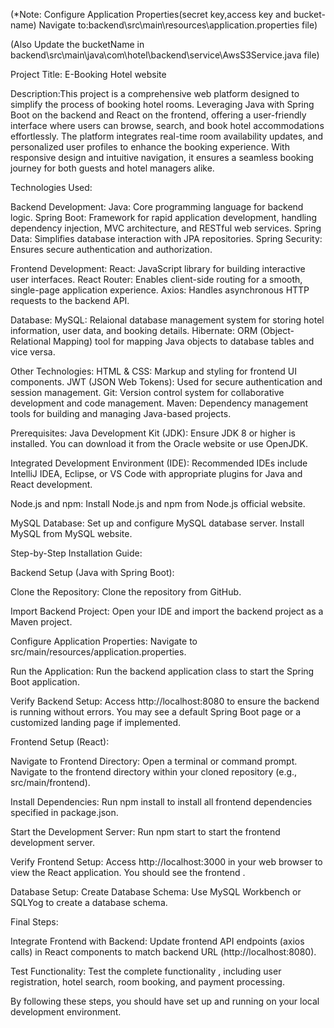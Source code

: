 (*Note: Configure Application Properties(secret key,access key and bucket-name) Navigate to:backend\src\main\resources\application.properties file)

(Also Update the bucketName in backend\src\main\java\com\hotel\backend\service\AwsS3Service.java file)

Project Title: E-Booking Hotel website

Description:This project is a comprehensive web platform designed to simplify the process of booking hotel rooms. Leveraging Java with Spring Boot on the backend and React on the frontend, offering a user-friendly interface where users can browse, search, and book hotel accommodations effortlessly. The platform integrates real-time room availability updates, and personalized user profiles to enhance the booking experience. With responsive design and intuitive navigation, it ensures a seamless booking journey for both guests and hotel managers alike.

Technologies Used:

Backend Development:
Java: Core programming language for backend logic.
Spring Boot: Framework for rapid application development, handling dependency injection, MVC architecture, and RESTful web services.
Spring Data: Simplifies database interaction with JPA repositories.
Spring Security: Ensures secure authentication and authorization.

Frontend Development:
React: JavaScript library for building interactive user interfaces.
React Router: Enables client-side routing for a smooth, single-page application experience.
Axios: Handles asynchronous HTTP requests to the backend API.

Database:
MySQL: Relaional database management system for storing hotel information, user data, and booking details.
Hibernate: ORM (Object-Relational Mapping) tool for mapping Java objects to database tables and vice versa.

Other Technologies:
HTML & CSS: Markup and styling for frontend UI components.
JWT (JSON Web Tokens): Used for secure authentication and session management.
Git: Version control system for collaborative development and code management.
Maven: Dependency management tools for building and managing Java-based projects.

Prerequisites:
Java Development Kit (JDK):
Ensure JDK 8 or higher is installed. You can download it from the Oracle website or use OpenJDK.

Integrated Development Environment (IDE):
Recommended IDEs include IntelliJ IDEA, Eclipse, or VS Code with appropriate plugins for Java and React development.

Node.js and npm:
Install Node.js and npm from Node.js official website.

MySQL Database:
Set up and configure MySQL database server. Install MySQL from MySQL website.

Step-by-Step Installation Guide:

Backend Setup (Java with Spring Boot):

Clone the Repository:
Clone the repository from GitHub.

Import Backend Project:
Open your IDE and import the backend project as a Maven project.

Configure Application Properties:
Navigate to src/main/resources/application.properties.

Run the Application:
Run the backend application class to start the Spring Boot application.

Verify Backend Setup:
Access http://localhost:8080 to ensure the backend is running without errors. You may see a default Spring Boot page or a customized landing page if implemented.

Frontend Setup (React):

Navigate to Frontend Directory:
Open a terminal or command prompt.
Navigate to the frontend directory within your cloned repository (e.g., src/main/frontend).

Install Dependencies:
Run npm install to install all frontend dependencies specified in package.json.

Start the Development Server:
Run npm start to start the frontend development server.

Verify Frontend Setup:
Access http://localhost:3000 in your web browser to view the React application. You should see the frontend .

Database Setup:
Create Database Schema:
Use MySQL Workbench or SQLYog to create a database schema.

Final Steps:

Integrate Frontend with Backend:
Update frontend API endpoints (axios calls) in React components to match backend URL (http://localhost:8080).

Test Functionality:
Test the complete functionality , including user registration, hotel search, room booking, and payment processing.

By following these steps, you should have set up and running on your local development environment.
